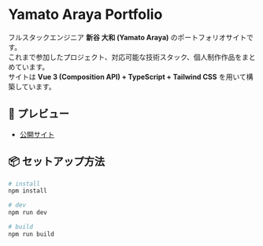# Yamato Araya Portfolio

フルスタックエンジニア **新谷 大和 (Yamato Araya)** のポートフォリオサイトです。  
これまで参加したプロジェクト、対応可能な技術スタック、個人制作作品をまとめています。  
サイトは **Vue 3 (Composition API) + TypeScript + Tailwind CSS** を用いて構築しています。

## 🚀 プレビュー

- [公開サイト](https://your-portfolio-url.com)

## 📦 セットアップ方法

```bash
# install
npm install

# dev
npm run dev

# build
npm run build
```
